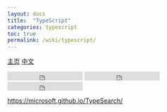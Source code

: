 ```yaml
---
layout: docs
title:  "TypeScript"
categories: typescript
toc: true
permalink: /wiki/typescript/
---
```


[主页](http://www.typescriptlang.org/)
[中文](https://www.tslang.cn)

<iframe src="https://ghbtns.com/github-btn.html?user=Microsoft&repo=TypeScript&type=star&count=true" frameborder="0" scrolling="0" width="170px" height="20px"></iframe>
<iframe src="https://ghbtns.com/github-btn.html?user=Microsoft&repo=TypeScript&type=watch&count=true&v=2" frameborder="0" scrolling="0" width="170px" height="20px"></iframe>
<iframe src="https://ghbtns.com/github-btn.html?user=Microsoft&repo=TypeScript&type=fork&count=true" frameborder="0" scrolling="0" width="170px" height="20px"></iframe>

https://microsoft.github.io/TypeSearch/
